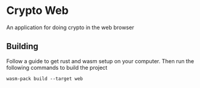 # Crypto Web
An application for doing crypto in the web browser

## Building
Follow a guide to get rust and wasm setup on your computer. Then run the following commands to build the project
```
wasm-pack build --target web
```